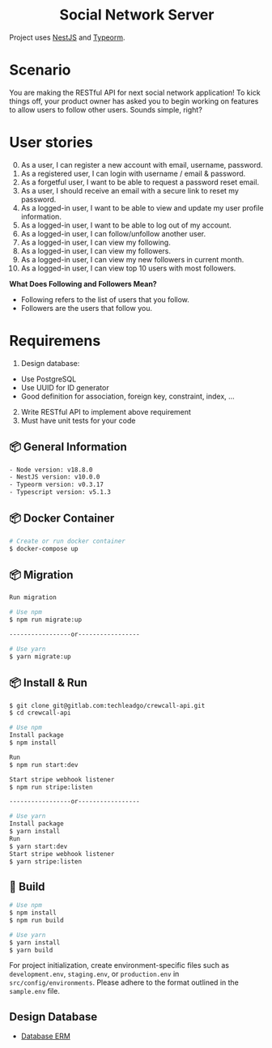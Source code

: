<h1 align="center">Social Network Server</h1>

Project uses [NestJS](https://nestjs.com/) and [Typeorm](https://typeorm.io/).

# Scenario

You are making the RESTful API for next social network application!
To kick things off, your product owner has asked you to begin working on features to allow users to follow other users. Sounds simple, right?

# User stories

0. As a user, I can register a new account with email, username, password.
1. As a registered user, I can login with username / email & password.
2. As a forgetful user, I want to be able to request a password reset email.
3. As a user, I should receive an email with a secure link to reset my password.
4. As a logged-in user, I want to be able to view and update my user profile information.
5. As a logged-in user, I want to be able to log out of my account.
6. As a logged-in user, I can follow/unfollow another user.
7. As a logged-in user, I can view my following.
8. As a logged-in user, I can view my followers.
9. As a logged-in user, I can view my new followers in current month.
10. As a logged-in user, I can view top 10 users with most followers.

**What Does Following and Followers Mean?**
  - Following refers to the list of users that you follow.
  - Followers are the users that follow you.

# Requiremens

1. Design database:
  - Use PostgreSQL
  - Use UUID for ID generator
  - Good definition for association, foreign key, constraint, index, ...
2. Write RESTful API to implement above requirement
3. Must have unit tests for your code


## 📦 General Information

```bash
- Node version: v18.8.0
- NestJS version: v10.0.0
- Typeorm version: v0.3.17
- Typescript version: v5.1.3
```

## 📦 Docker Container

```bash
# Create or run docker container
$ docker-compose up
```

## 📦 Migration

```bash
Run migration

# Use npm
$ npm run migrate:up

-----------------or-----------------

# Use yarn
$ yarn migrate:up
```

## 📦 Install & Run

```bash
$ git clone git@gitlab.com:techleadgo/crewcall-api.git
$ cd crewcall-api

# Use npm
Install package
$ npm install

Run
$ npm run start:dev

Start stripe webhook listener
$ npm run stripe:listen

-----------------or-----------------

# Use yarn
Install package
$ yarn install
Run
$ yarn start:dev
Start stripe webhook listener
$ yarn stripe:listen
```

## 🔨 Build

```bash
# Use npm
$ npm install
$ npm run build

# Use yarn
$ yarn install
$ yarn build
```

For project initialization, create environment-specific files such as `development.env`, `staging.env`, or `production.env` in `src/config/environments`. Please adhere to the format outlined in the `sample.env` file.

## Design Database
- [Database ERM](https://drive.google.com/drive/folders/100W6EBI5LtzHs69LuX6HdjzA7v5CpcHl?usp=drive_link)
